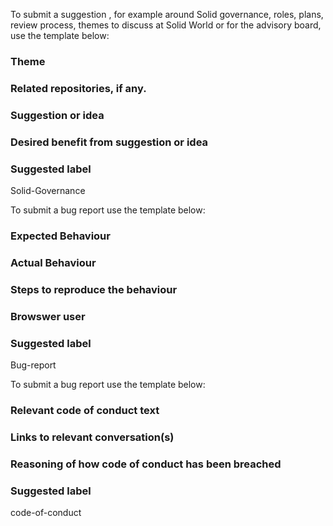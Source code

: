 To submit a suggestion , for example around Solid governance, roles, plans, review process, themes to discuss at Solid World or for the advisory board, use the template below: 

### Theme

### Related repositories, if any. 

### Suggestion or idea

### Desired benefit from suggestion or idea 

### Suggested label
Solid-Governance


To submit a bug report use the template below:

### Expected Behaviour 

### Actual Behaviour 

### Steps to reproduce the behaviour

### Browswer user

### Suggested label
Bug-report

To submit a bug report use the template below:

### Relevant code of conduct text 

### Links to relevant conversation(s)

### Reasoning of how code of conduct has been breached 

### Suggested label
code-of-conduct
